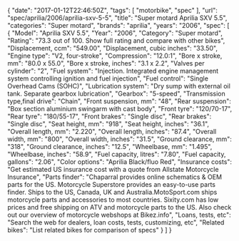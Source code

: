 {
    "date": "2017-01-12T22:46:50Z",
    "tags": [
        "motorbike",
        "spec"
    ],
    "url": "spec\/aprilia\/2006\/aprilia-sxv-5-5",
    "title": "Super motard Aprilia SXV 5.5",
    "categories": "Super motard",
    "brands": "aprilia",
    "years": "2006",
    "spec": [
        {
            "Model": "Aprilia SXV 5.5",
            "Year": "2006",
            "Category": "Super motard",
            "Rating": "73.3 out of 100. Show full rating and compare with other bikes",
            "Displacement, ccm": "549.00",
            "Displacement, cubic inches": "33.50",
            "Engine type": "V2, four-stroke",
            "Compression": "12.0:1",
            "Bore x stroke, mm": "80.0 x 55.0",
            "Bore x stroke, inches": "3.1 x 2.2",
            "Valves per cylinder": "2",
            "Fuel system": "Injection.  Integrated engine management system controlling ignition and fuel injection",
            "Fuel control": "Single Overhead Cams (SOHC)",
            "Lubrication system": "Dry sump with external oil tank. Separate gearbox lubrication",
            "Gearbox": "5-speed",
            "Transmission type,final drive": "Chain",
            "Front suspension, mm": "48",
            "Rear suspension": "Box section aluminium swingarm with cast body",
            "Front tyre": "120\/70-17",
            "Rear tyre": "180\/55-17",
            "Front brakes": "Single disc",
            "Rear brakes": "Single disc",
            "Seat height, mm": "918",
            "Seat height, inches": "36.1",
            "Overall length, mm": "2.220",
            "Overall length, inches": "87.4",
            "Overall width, mm": "800",
            "Overall width, inches": "31.5",
            "Ground clearance, mm": "318",
            "Ground clearance, inches": "12.5",
            "Wheelbase, mm": "1.495",
            "Wheelbase, inches": "58.9",
            "Fuel capacity, litres": "7.80",
            "Fuel capacity, gallons": "2.06",
            "Color options": "Aprilia Black\/fluo Red",
            "Insurance costs": "Get estimated US insurance cost with a quote from Allstate Motorcycle Insurance",
            "Parts finder": "Chaparral provides online schematics & OEM parts for the US.   Motorcycle Superstore provides an easy-to-use parts finder. Ships to the US, Canada, UK and Australia.MotoSport.com ships motorcycle parts and accessories to most countries.    Sixity.com has low prices and free shipping on ATV and motorcycle parts to the US. Also check out our overview of motorcycle webshops at Bikez.info",
            "Loans, tests, etc": "Search the web for dealers, loan costs, tests, customizing, etc",
            "Related bikes": "List related bikes for comparison of specs"
        }
    ]
}